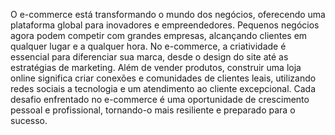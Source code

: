   O e-commerce está transformando o mundo dos negócios, oferecendo uma plataforma global para inovadores e empreendedores. Pequenos negócios agora podem competir com grandes empresas, alcançando clientes em qualquer lugar e a qualquer hora. No e-commerce, a criatividade é essencial para diferenciar sua marca, desde o design do site até as estratégias de marketing. Além de vender produtos, construir uma loja online significa criar conexões e comunidades de clientes leais, utilizando redes sociais  a tecnologia e um atendimento ao cliente excepcional. Cada desafio enfrentado no e-commerce é uma oportunidade de crescimento pessoal e profissional, tornando-o mais resiliente e preparado para o sucesso.
